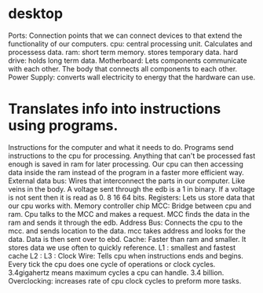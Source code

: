 # desktop
Ports: Connection points that we can connect devices to that extend the functionality of our computers.
cpu: central processing unit. Calculates and processess data.
ram: short term memory. stores temporary data.
hard drive: holds long term data. 
Motherboard: Lets components communicate with each other. The body that connects all components to each other.
Power Supply: converts wall electricity to energy that the hardware can use.

# Translates info into instructions using programs.
Instructions for the computer and what it needs to do. Programs send instructions to the cpu for processing. Anything that can't be processed fast enough is saved in ram for later processing. Our cpu can then accessing data inside the ram instead of the program in a faster more efficient way.
External data bus: Wires that interconnect the parts in our computer. Like veins in the body. A voltage sent through the edb is a 1 in binary. If a voltage is not sent then it is read as 0. 8 16 64 bits.
Registers: Lets us store data that our cpu works with. 
Memory controller chip MCC: Bridge between cpu and ram. Cpu talks to the MCC and makes a request. MCC finds the data in the ram and sends it through the edb.
Address Bus: Connects the cpu to the mcc. and sends location to the data. mcc takes address and looks for the data. Data is then sent over to ebd.
Cache: Faster than ram and smaller. It stores data we use often to quickly reference. 
L1 : smallest and fastest cache
L2 :
L3 :
Clock Wire: Tells cpu when instructions ends and begins. Every tick the cpu does one cycle of operations or clock cycles.
3.4gigahertz means maximum cycles a cpu can handle. 3.4 billion.
Overclocking: increases rate of cpu clock cycles to preform more tasks.
